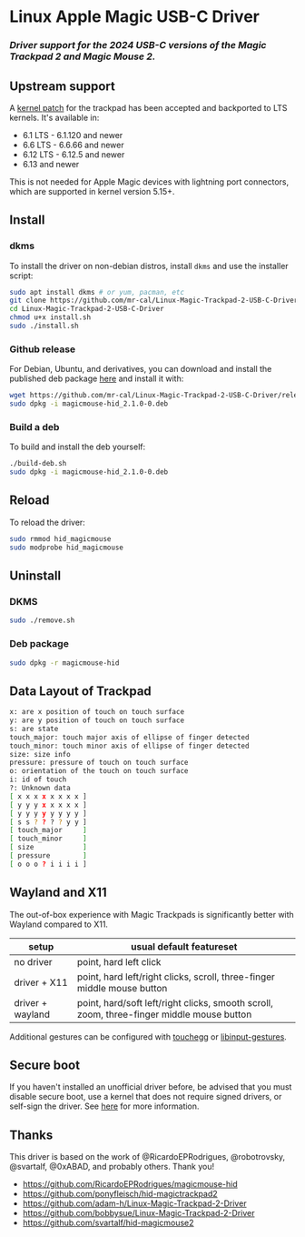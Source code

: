 # Linux Apple Magic USB-C Driver

### *Driver support for the 2024 USB-C versions of the Magic Trackpad 2 and Magic Mouse 2.*

## Upstream support

A [kernel patch](https://patchwork.kernel.org/project/linux-input/patch/20241110002816.6064-1-callahankovacs@gmail.com/) for the trackpad has been accepted and backported to LTS kernels. It's available in:

* 6.1 LTS - 6.1.120 and newer
* 6.6 LTS - 6.6.66 and newer
* 6.12 LTS - 6.12.5 and newer
* 6.13 and newer

This is not needed for Apple Magic devices with lightning port connectors, which are supported in kernel version 5.15+.

## Install

### dkms

To install the driver on non-debian distros, install `dkms` and use the installer script:

```bash
sudo apt install dkms # or yum, pacman, etc
git clone https://github.com/mr-cal/Linux-Magic-Trackpad-2-USB-C-Driver.git
cd Linux-Magic-Trackpad-2-USB-C-Driver
chmod u+x install.sh
sudo ./install.sh
```

### Github release

For Debian, Ubuntu, and derivatives, you can download and install the published deb package [here](https://github.com/mr-cal/Linux-Magic-Trackpad-2-USB-C-Driver/releases) and install it with:

```bash
wget https://github.com/mr-cal/Linux-Magic-Trackpad-2-USB-C-Driver/releases/download/latest/magicmouse-hid_2.1.0-0.deb
sudo dpkg -i magicmouse-hid_2.1.0-0.deb
```

### Build a deb

To build and install the deb yourself:

```bash
./build-deb.sh
sudo dpkg -i magicmouse-hid_2.1.0-0.deb
```

## Reload

To reload the driver:

```bash
sudo rmmod hid_magicmouse
sudo modprobe hid_magicmouse
```

## Uninstall

### DKMS

```bash
sudo ./remove.sh
```

### Deb package

```bash
sudo dpkg -r magicmouse-hid
```

## Data Layout of Trackpad

```bash
x: are x position of touch on touch surface
y: are y position of touch on touch surface
s: are state
touch_major: touch major axis of ellipse of finger detected
touch_minor: touch minor axis of ellipse of finger detected
size: size info
pressure: pressure of touch on touch surface
o: orientation of the touch on touch surface
i: id of touch
?: Unknown data
[ x x x x x x x x ]
[ y y y x x x x x ]
[ y y y y y y y y ]
[ s s ? ? ? ? y y ]
[ touch_major     ]
[ touch_minor     ]
[ size            ]
[ pressure        ]
[ o o o ? i i i i ]
```

## Wayland and X11

The out-of-box experience with Magic Trackpads is significantly better with Wayland compared to X11.

| setup | usual default featureset |
| -- | -- |
| no driver | point, hard left click |
| driver + X11 | point, hard left/right clicks, scroll, three-finger middle mouse button |
| driver + wayland | point, hard/soft left/right clicks, smooth scroll, zoom, three-finger middle mouse button |

Additional gestures can be configured with [touchegg](https://github.com/JoseExposito/touchegg) or [libinput-gestures](https://github.com/bulletmark/libinput-gestures).


## Secure boot

If you haven't installed an unofficial driver before, be advised that you must disable secure boot, use a kernel that does not require signed drivers, or self-sign the driver. See [here](https://askubuntu.com/questions/755238/why-disabling-secure-boot-is-enforced-policy-when-installing-3rd-party-modules) for more information.

## Thanks

This driver is based on the work of @RicardoEPRodrigues, @robotrovsky, @svartalf, @0xABAD, and probably others. Thank you!

* https://github.com/RicardoEPRodrigues/magicmouse-hid
* https://github.com/ponyfleisch/hid-magictrackpad2
* https://github.com/adam-h/Linux-Magic-Trackpad-2-Driver
* https://github.com/bobbysue/Linux-Magic-Trackpad-2-Driver
* https://github.com/svartalf/hid-magicmouse2
